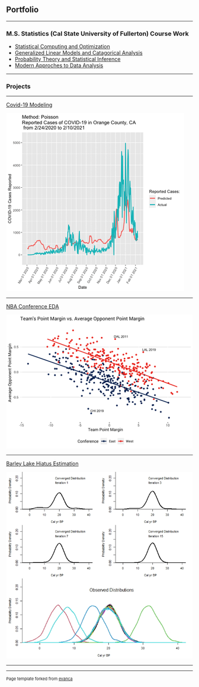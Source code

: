 ## Portfolio

---

### M.S. Statistics (Cal State University of Fullerton) Course Work

- [Statistical Computing and Optimization](/Math_534.md)
- [Generalized Linear Models and Catagorical Analysis](/Math_536.md)
- [Probability Theory and Statistical Inference](/Math_530.md)
- [Modern Approches to Data Analysis](/Math_437.md)

---

### Projects 

---

[Covid-19 Modeling](/covid_project.md)

<img src="images/orange_animation_02_10.gif?raw=true"/>

---

[NBA Conference EDA](/html/NBA_Exploritory_Data_Analysis.html)

<img src="images/point_margin_plot.png?raw=true"/>

---

[Barley Lake Hiatus Estimation](/barley_lake.md)

<img src="images/barley_lake_convergence_dist_plot.jpeg?raw=true"/>

---




---
<p style="font-size:11px">Page template forked from <a href="https://github.com/evanca/quick-portfolio">evanca</a></p>
<!-- Remove above link if you don't want to attibute -->
